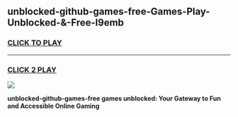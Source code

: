 
## unblocked-github-games-free-Games-Play-Unblocked-&-Free-l9emb
<h3>
<a href="https://premium76.site?title=unblocked-github-games-free&ref=24A">CLICK TO PLAY</a></h3>
<hr>

<h3>
<a href="https://premium76.site?title=unblocked-github-games-free&ref=24A">CLICK 2 PLAY</a>
  
</h3>

<a href="https://premium76.site?title=unblocked-github-games-free&ref=24A"><img src="https://clearcache.store/games.png"></a>


**unblocked-github-games-free games unblocked: Your Gateway to Fun and Accessible Online Gaming**
